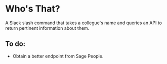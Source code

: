 # Who's That?
A Slack slash command that takes a collegue's name and queries an API to return pertinent information about them.

## To do:
* Obtain a better endpoint from Sage People.

